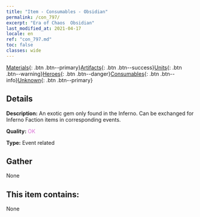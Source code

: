```yaml
---
title: "Item - Consumables - Obsidian"
permalink: /con_797/
excerpt: "Era of Chaos  Obsidian"
last_modified_at: 2021-04-17
locale: en
ref: "con_797.md"
toc: false
classes: wide
---
```

 [Materials](/Items/){: .btn .btn--primary}[Artifacts](/Items/Artifacts/){: .btn .btn--success}[Units](/Items/Units/){: .btn .btn--warning}[Heroes](/Items/Heroes/){: .btn .btn--danger}[Consumables](/Items/Consumables/){: .btn .btn--info}[Unknown](/Items/Unknown/){: .btn .btn--primary}

## Details
 **Description:** An exotic gem only found in the Inferno. Can be exchanged for Inferno Faction items in corresponding events.

 **Quality:** <span style="color: #DA70D6">OK</span>

 **Type:** Event related

## Gather

  None

## This item contains:

  None

